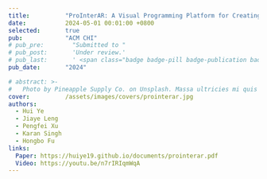 ```yaml
---
title:          "ProInterAR: A Visual Programming Platform for Creating Immersive AR Interactions"
date:           2024-05-01 00:01:00 +0800
selected:       true
pub:            "ACM CHI"
# pub_pre:        "Submitted to "
# pub_post:       'Under review.'
# pub_last:       ' <span class="badge badge-pill badge-publication badge-success">Spotlight</span>'
pub_date:       "2024"

# abstract: >-
#   Photo by Pineapple Supply Co. on Unsplash. Massa ultricies mi quis hendrerit dolor magna. Arcu non odio euismod lacinia at quis risus sed. Et tortor at risus viverra. Enim neque volutpat ac tincidunt. Dictum varius duis at consectetur lorem donec.
cover:          /assets/images/covers/prointerar.jpg
authors:
  - Hui Ye
  - Jiaye Leng
  - Pengfei Xu
  - Karan Singh
  - Hongbo Fu
links:
  Paper: https://huiye19.github.io/documents/prointerar.pdf
  Video: https://youtu.be/n7rIRIqmWqA
---
```

